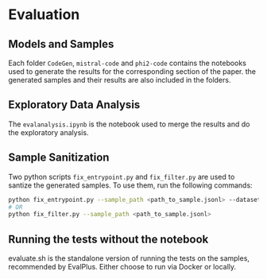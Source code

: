# Evaluation

## Models and Samples

Each folder `CodeGen`, `mistral-code` and `phi2-code` contains the notebooks used to generate the results for the corresponding section of the paper. the generated samples and their results are also included in the folders.

## Exploratory Data Analysis

The `evalanalysis.ipynb` is the notebook used to merge the results and do the exploratory analysis.

## Sample Sanitization

Two python scripts `fix_entrypoint.py` and `fix_filter.py` are used to santize the generated samples. To use them, run the following commands:

```bash
python fix_entrypoint.py --sample_path <path_to_sample.jsonl> --dataset [mbpp|humaneval]
# OR
python fix_filter.py --sample_path <path_to_sample.jsonl>
```

## Running the tests without the notebook

evaluate.sh is the standalone version of running the tests on the samples, recommended by EvalPlus. Either choose to run via Docker or locally.
